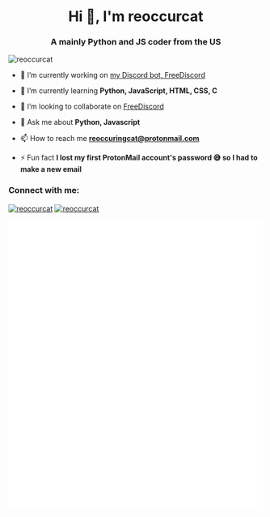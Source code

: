 <h1 align="center">Hi 👋, I'm reoccurcat</h1>
<h3 align="center">A mainly Python and JS coder from the US</h3>

<p align="left"> <img src="https://komarev.com/ghpvc/?username=reoccurcat&label=Profile%20views&color=0e75b6&style=flat" alt="reoccurcat" /> </p>

- 🔭 I’m currently working on [my Discord bot, FreeDiscord](freediscord.ga)

- 🌱 I’m currently learning **Python, JavaScript, HTML, CSS, C**

- 👯 I’m looking to collaborate on [FreeDiscord](freediscord.ga)

- 💬 Ask me about **Python, Javascript**

- 📫 How to reach me **reoccuringcat@protonmail.com**

- ⚡ Fun fact **I lost my first ProtonMail account's password 😅 so I had to make a new email**

<h3 align="left">Connect with me:</h3>
<p align="left">
<a href="https://instagram.com/reoccurcat" target="blank"><img align="center" src="https://raw.githubusercontent.com/rahuldkjain/github-profile-readme-generator/master/src/images/icons/Social/instagram.svg" alt="reoccurcat" height="30" width="40" /></a>
<a href="https://www.youtube.com/channel/UClaS86_4nOR5NgUJR5P5BEg" target="blank"><img align="center" src="https://github.com/rahuldkjain/github-profile-readme-generator/raw/master/src/images/icons/Social/youtube.svg" alt="reoccurcat" height="30" width="40" /></a>
</p>

![Metrics](https://github.com/reoccurcat/reoccurcat/blob/main/github-metrics.svg)

